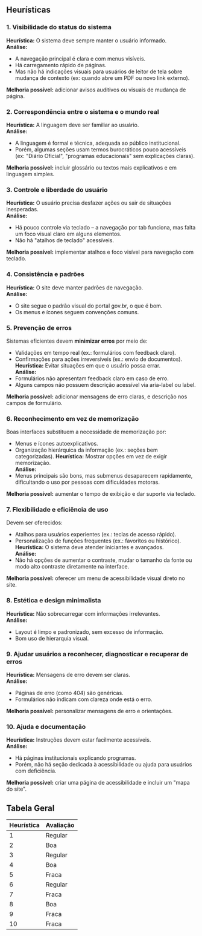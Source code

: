 ## Heurísticas
### 1. Visibilidade do status do sistema
**Heurística:** O sistema deve sempre manter o usuário informado.  
**Análise:** 
- A navegação principal é clara e com menus visíveis.
- Há carregamento rápido de páginas.
- Mas não há indicações visuais para usuários de leitor de tela sobre mudança de contexto (ex: quando abre um PDF ou novo link externo).

**Melhoria possível:** adicionar avisos auditivos ou visuais de mudança de página.

### 2. Correspondência entre o sistema e o mundo real
**Heurística:** A linguagem deve ser familiar ao usuário.  
**Análise:**
- A linguagem é formal e técnica, adequada ao público institucional.
- Porém, algumas seções usam termos burocráticos pouco acessíveis (ex: "Diário Oficial", "programas educacionais" sem explicações claras).

**Melhoria possível:** incluir glossário ou textos mais explicativos e em linguagem simples.

### 3. Controle e liberdade do usuário
**Heurística:** O usuário precisa desfazer ações ou sair de situações inesperadas.  
**Análise:**
- Há pouco controle via teclado – a navegação por tab funciona, mas falta um foco visual claro em alguns elementos.
- Não há "atalhos de teclado" acessíveis.

**Melhoria possível:** implementar atalhos e foco visível para navegação com teclado.

### 4. Consistência e padrões
**Heurística:** O site deve manter padrões de navegação.  
**Análise:**
- O site segue o padrão visual do portal gov.br, o que é bom.
- Os menus e ícones seguem convenções comuns.

### 5. Prevenção de erros
Sistemas eficientes devem **minimizar erros** por meio de:  
- Validações em tempo real (ex.: formulários com feedback claro).  
- Confirmações para ações irreversíveis (ex.: envio de documentos).
**Heurística:** Evitar situações em que o usuário possa errar.  
**Análise:**
- Formulários não apresentam feedback claro em caso de erro.
- Alguns campos não possuem descrição acessível via aria-label ou label.

**Melhoria possível:** adicionar mensagens de erro claras, e descrição nos campos de formulário.

### 6. Reconhecimento em vez de memorização
Boas interfaces substituem a necessidade de memorização por:  
- Menus e ícones autoexplicativos.  
- Organização hierárquica da informação (ex.: seções bem categorizadas).
**Heurística:** Mostrar opções em vez de exigir memorização.  
**Análise:**
- Menus principais são bons, mas submenus desaparecem rapidamente, dificultando o uso por pessoas com dificuldades motoras.

**Melhoria possível:** aumentar o tempo de exibição e dar suporte via teclado.

### 7. Flexibilidade e eficiência de uso
Devem ser oferecidos:  
- Atalhos para usuários experientes (ex.: teclas de acesso rápido).  
- Personalização de funções frequentes (ex.: favoritos ou histórico). 
**Heurística:** O sistema deve atender iniciantes e avançados.  
**Análise:**
- Não há opções de aumentar o contraste, mudar o tamanho da fonte ou modo alto contraste diretamente na interface.

**Melhoria possível:** oferecer um menu de acessibilidade visual direto no site.

### 8. Estética e design minimalista 
**Heurística:** Não sobrecarregar com informações irrelevantes.  
**Análise:**
- Layout é limpo e padronizado, sem excesso de informação.
- Bom uso de hierarquia visual.

### 9. Ajudar usuários a reconhecer, diagnosticar e recuperar de erros
**Heurística:** Mensagens de erro devem ser claras.  
**Análise:**
- Páginas de erro (como 404) são genéricas.
- Formulários não indicam com clareza onde está o erro.

**Melhoria possível:** personalizar mensagens de erro e orientações.

### 10. Ajuda e documentação
**Heurística:** Instruções devem estar facilmente acessíveis.  
**Análise:**
- Há páginas institucionais explicando programas.
- Porém, não há seção dedicada à acessibilidade ou ajuda para usuários com deficiência.

**Melhoria possível:** criar uma página de acessibilidade e incluir um "mapa do site".

## Tabela Geral

|Heurística | Avaliação|
|-----------|----------|
|1          |Regular   |
|2          |Boa       |
|3          |Regular   |
|4          |Boa       |
|5          |Fraca     |
|6          |Regular   |
|7          |Fraca     |
|8          |Boa       |
|9          |Fraca     |
|10         |Fraca     |
